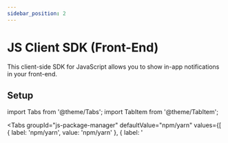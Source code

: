 ```yaml
---
sidebar_position: 2
---
```


# JS Client SDK (Front-End)

This client-side SDK for JavaScript allows you to show in-app notifications in your front-end.

## Setup

import Tabs from '@theme/Tabs';
import TabItem from '@theme/TabItem';

<Tabs
groupId="js-package-manager"
defaultValue="npm/yarn"
values={[
{ label: 'npm/yarn', value: 'npm/yarn' },
{ label: '<script>', value: 'script' }
]
}>
<TabItem value="npm/yarn">

```js
/* 1. Install using npm or yarn:
  npm install notificationapi-js-client-sdk
  yarn add notificationapi-js-client-sdk
*/

// 2. import or require:
import NotificationAPI from "notificationapi-js-client-sdk";
const NotificationAPI = require("notificationapi-js-client-sdk").default;
```

</TabItem>
<TabItem value="script">

```html
<script src="https://unpkg.com/notificationapi-js-client-sdk/dist/notificationapi-js-client-sdk.js"></script>
```

</TabItem>
</Tabs>

## Usage

The example below creates a NotificationAPI widget that automatically connects to our servers and pulls the notifications for the user.

```js
new NotificationAPI({
  root: "parentDivID",
  clientId: YOU_CLIENT_ID,
  userId: USER_ID,
});
```

![Sample](https://github.com/notificationapi-com/notificationapi-js-client-sdk/blob/master/sample/popup.gif?raw=true)

### Configuration Parameters:

- `root` (string): The ID of the HTML element that will contain the NotificationAPI widget. Ideally an empty div.

- `clientId` (string): Your NotificationAPI account clientId, which you can get from [here](https://app.notificationapi.com/environments).

- `userId` (string): The ID of the user in your system. Same as the user ID used to trigger notifications in the server-side SDK.

- `popupPosition` (string/optional): The position of the notifications popup relative to the button. Valid options: topLeft, topRight, bottomLeft, bottomRight, leftTop, leftBottom, rightTop, rightBottom. Default: RightBottom.

- `inline` (boolean/optional): whether to render a notification bell button that opens a popup, or to directly render the notifications as a list. Default: false.

Warning: Each instantiation will create a new instance of this widget, thus for performance reason it is recommended to only run it once, e.g. after page load. React users should read below.

## With React.js

React's state management and re-rendering causes this widget to be destroyed and re-initialized with every state change. To avoid this issue, place the initialization and the root element in a "memo"-ized React component. Example:

<Tabs
defaultValue="NotificationAPIComponent.js"
values={[
{ label: 'NotificationAPIComponent.js', value: 'NotificationAPIComponent.js', },
{ label: 'App.js', value: 'App.js' }
]
}>
<TabItem value="NotificationAPIComponent.js">

```jsx
import NotificationAPI from "notificationapi-js-client-sdk";
import { PopupPosition } from 'notificationapi-js-client-sdk/lib/interfaces';
import React, { memo, useEffect } from 'react';

const NotificationAPIComponent = memo((props) => {
  useEffect(() => {
    new NotificationAPI({
      root: "container",
      clientId: YOUR_CLIENT_ID,
      userId: props.userId,
      popupPosition: PopupPosition.BottomLeft
    });
  });

  return <div id="container"></div>;
});

export default NotificationAPIComponent;
```

</TabItem>
<TabItem value="App.js">

```jsx
import NotificationAPIComponent from "./NotificationAPIComponent";

function App() {
  return (
    <div>
      <NotificationAPIComponent userId="USER_ID" />
      <div> ... </div>
    </div>
  );
}

export default App;
```

</TabItem>
</Tabs>

## Secure Mode

Front-end code is observable and mutable by end-users and  malicious actors can take advantage this. For example, someone can impersonate another user on your website's chat tool or NotificationAPI by passing in different parameters to the library. Secure Mode makes our front-end SDK secure against this threat.

### Step by Step:

1. Back-end: hash the userId using your client secret. Send the hashed userId to your front-end, for example from an API right after the page loads:

<Tabs
defaultValue="Node.js"
values={[
{ label: 'Node.js', value: 'Node.js', },
{ label: 'Python', value: 'Python' }
]
}>
<TabItem value="Node.js">

```jsx
const hashedUserId = require('crypto') // crypto is part of nodejs
  .createHmac('sha256', 'YOUR_CLIENT_SECRET')
  .update('ACTUAL_USER_ID')
  .digest('base64');
```
</TabItem>
<TabItem value="Python">

```py
import hmac
import hashlib
import base64
hashedUserId = base64.b64encode(hmac.new( 'YOUR_CLIENT_SECRET'.encode('utf-8'), 
            'ACTUAL_USER_ID'.encode('utf-8'),
             hashlib.sha256).digest())
```
</TabItem>
</Tabs>
2. Front-end: pass the hashed userId to the NotificationAPI SDK:
<Tabs
defaultValue="Javascript"
values={[
{ label: 'Javascript', value: 'Javascript', },
{ label: 'Typescript', value: 'Typescript' }
]
}>
<TabItem value="Javascript">

```jsx
new NotificationAPI({
  root: '...',
  clientId: '...',
  userId: 'ACTUAL_USER_ID',
  userIdHash: 'HASHED_USER_ID',
  popupPosition: PopupPosition.BottomLeft
});
```
</TabItem>
<TabItem value="Typescript">

```jsx
new NotificationAPI({
  root: '...',
  clientId: '...',
  userId: 'ACTUAL_USER_ID',
  userIdHash: 'HASHED_USER_ID',
  popupPosition: PopupPosition.BottomLeft
});
```
</TabItem>
</Tabs>
3. Enable secure mode in your account settings. When our SDK starts, it sends both the userId and hashed userId to our servers and we compare the values to ensure the userId and its hash match, indicating userId has not been tampered.